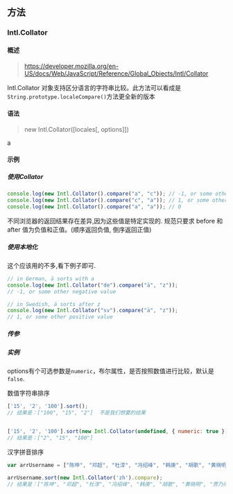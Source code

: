 
## 方法
### Intl.Collator
#### 概述
> https://developer.mozilla.org/en-US/docs/Web/JavaScript/Reference/Global_Objects/Intl/Collator

Intl.Collator 对象支持区分语言的字符串比较。此方法可以看成是`String.prototype.localeCompare()`方法更全新的版本

#### 语法
> new Intl.Collator([locales[, options]])

a
#### 示例
##### 使用Collator
```js
console.log(new Intl.Collator().compare("a", "c")); // -1, or some other negative value
console.log(new Intl.Collator().compare("c", "a")); // 1, or some other positive value
console.log(new Intl.Collator().compare("a", "a")); // 0

```

不同浏览器的返回结果存在差异,因为这些值是特定实现的. 规范只要求 before 和 after 值为负值和正值。(顺序返回负值, 倒序返回正值)

##### 使用本地化
这个应该用的不多,看下例子即可.
```js
// in German, ä sorts with a
console.log(new Intl.Collator("de").compare("ä", "z"));
// -1, or some other negative value

// in Swedish, ä sorts after z
console.log(new Intl.Collator("sv").compare("ä", "z"));
// 1, or some other positive value
```

##### 传参



##### 实例
options有个可选参数是`numeric`，布尔属性，是否按照数值进行比较，默认是`false`.

数值字符串排序

```js
['15', '2', '100'].sort();    
// 结果是：["100", "15", "2"]  不是我们想要的结果


['15', '2', '100'].sort(new Intl.Collator(undefined, { numeric: true }).compare);
// 结果是：["2", "15", "100"]

```

汉字拼音排序
```js
var arrUsername = ["陈坤", "邓超", "杜淳", "冯绍峰", "韩庚", "胡歌", "黄晓明", "贾乃亮", "李晨", "李易峰", "鹿晗", "井柏然", "刘烨", "陆毅", "孙红雷"];

arrUsername.sort(new Intl.Collator('zh').compare);
// 结果是：["陈坤", "邓超", "杜淳", "冯绍峰", "韩庚", "胡歌", "黄晓明", "贾乃亮", "井柏然", "李晨", "李易峰", "刘烨", "陆毅", "鹿晗", "孙红雷"]
```